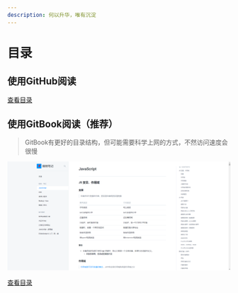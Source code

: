 ```yaml
---
description: 何以升华，唯有沉淀
---
```


# 目录

## 使用GitHub阅读

[查看目录](https://github.com/KoLoMagic/Programming-learning-document/blob/master/SUMMARY.md)

## 使用GitBook阅读（推荐）

> GitBook有更好的目录结构，但可能需要科学上网的方式，不然访问速度会很慢

![GitBook&#x7684;&#x76EE;&#x5F55;&#x7ED3;&#x6784;&#x662F;&#x5F88;&#x65B9;&#x4FBF;&#x67E5;&#x8BE2;&#x548C;&#x9605;&#x8BFB;&#x7684;](.gitbook/assets/44dbccbf6215af946e53358ed69ff36.png)

[查看目录](https://3360998464.gitbook.io/git/)

